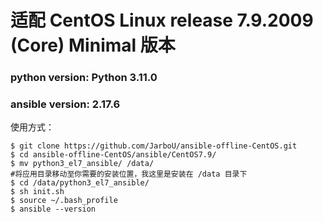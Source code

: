 # 适配 CentOS Linux release 7.9.2009 (Core) Minimal 版本
### python version: Python 3.11.0
### ansible version: 2.17.6

使用方式：

```
$ git clone https://github.com/JarboU/ansible-offline-CentOS.git
$ cd ansible-offline-CentOS/ansible/CentOS7.9/
$ mv python3_el7_ansible/ /data/
#将应用目录移动至你需要的安装位置，我这里是安装在 /data 目录下
$ cd /data/python3_el7_ansible/
$ sh init.sh
$ source ~/.bash_profile
$ ansible --version
```
